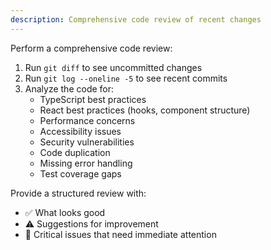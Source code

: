 ```yaml
---
description: Comprehensive code review of recent changes
---
```


Perform a comprehensive code review:

1. Run `git diff` to see uncommitted changes
2. Run `git log --oneline -5` to see recent commits
3. Analyze the code for:
   - TypeScript best practices
   - React best practices (hooks, component structure)
   - Performance concerns
   - Accessibility issues
   - Security vulnerabilities
   - Code duplication
   - Missing error handling
   - Test coverage gaps

Provide a structured review with:
- ✅ What looks good
- ⚠️ Suggestions for improvement
- 🔴 Critical issues that need immediate attention
